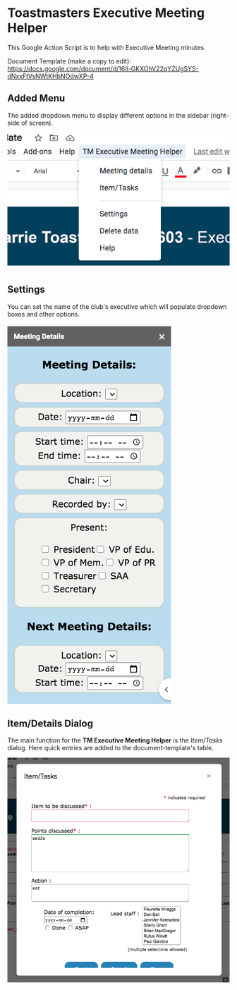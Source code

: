 # Toastmasters Executive Meeting Helper

This Google Action Script is to help with Executive Meeting minutes.

Document Template (make a copy to edit): https://docs.google.com/document/d/16Il-GKXOhV22qYZUgSYS-dNxxFtVsNWtKHbNOdwXP-4


## Added Menu 
The added dropdown menu to display different options in the sidebar (right-side of screen).
  
  ![menu](scr_shot1.png)

## Settings
You can set the name of the club's executive which will populate dropdown boxes and other options.

  ![settings](scr_shot3.png)

## Item/Details Dialog

The main function for the **TM Executive Meeting Helper** is the _Item/Tasks_ dialog. Here quick entries are added to the document-template's table.

![details](scr_shot4.png)

